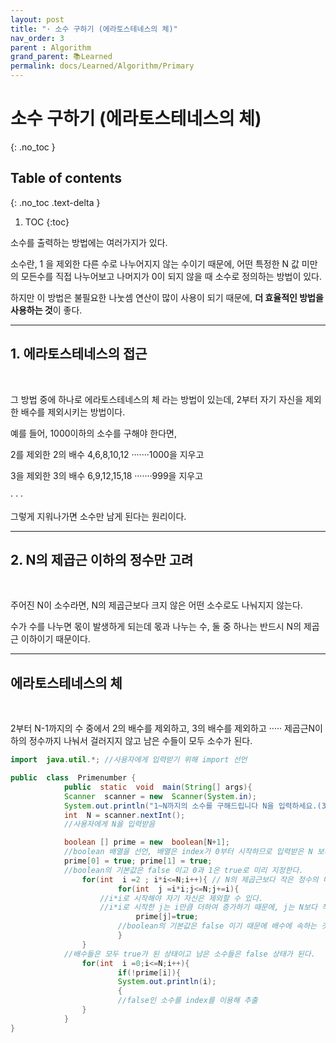 ```yaml
---
layout: post
title: "· 소수 구하기 (에라토스테네스의 체)"
nav_order: 3
parent : Algorithm
grand_parent: 📚Learned
permalink: docs/Learned/Algorithm/Primary
---
```


# 소수 구하기 (에라토스테네스의 체)
{: .no_toc }

## Table of contents
{: .no_toc .text-delta }

1. TOC
{:toc}



소수를 출력하는 방법에는 여러가지가 있다.



소수란, 1 을 제외한 다른 수로 나누어지지 않는 수이기 때문에, 어떤 특정한 N 값 미만의 모든수를 직접 나누어보고 나머지가 0이 되지 않을 때 소수로 정의하는 방법이 있다.



하지만 이 방법은 불필요한 나눗셈 연산이 많이 사용이 되기 때문에, **더 효율적인 방법을 사용하는 것**이 좋다.



------

## 1. 에라토스테네스의 접근

<br>

그 방법 중에 하나로 에라토스테네스의 체 라는 방법이 있는데, 2부터 자기 자신을 제외한 배수를 제외시키는 방법이다.



예를 들어, 1000이하의 소수를 구해야 한다면,



2를 제외한 2의 배수 4,6,8,10,12 ·······1000을 지우고



3을 제외한 3의 배수 6,9,12,15,18 ·······999을 지우고

·
·
·

그렇게 지워나가면 소수만 남게 된다는 원리이다.





------



## 2. N의 제곱근 이하의 정수만 고려

<br>

주어진 N이 소수라면, N의 제곱근보다 크지 않은 어떤 소수로도 나눠지지 않는다.



수가 수를 나누면 몫이 발생하게 되는데 몫과 나누는 수, 둘 중 하나는 반드시 N의 제곱근 이하이기 때문이다.



------

## 에라토스테네스의 체

<br>

2부터 N-1까지의 수 중에서 2의 배수를 제외하고, 3의 배수를 제외하고 ····· 제곱근N이하의 정수까지 나눠서 걸러지지 않고 남은 수들이 모두 소수가 된다.

```java
import  java.util.*; //사용자에게 입력받기 위해 import 선언

public  class  Primenumber {
            public  static  void  main(String[] args){
            Scanner  scanner = new  Scanner(System.in); 
            System.out.println("1~N까지의 소수를 구해드립니다 N을 입력하세요.(3이상)"); 
            int  N = scanner.nextInt();
            //사용자에게 N을 입력받음

            boolean [] prime = new  boolean[N+1];
            //boolean 배열을 선언, 배열은 index가 0부터 시작하므로 입력받은 N 보다 1 큰 size로 설정
            prime[0] = true; prime[1] = true;
            //boolean의 기본값은 false 이고 0과 1은 true로 미리 지정한다.
                for(int  i =2 ; i*i<=N;i++){ // N의 제곱근보다 작은 정수의 배수들만 지우면 됨.
                        for(int  j =i*i;j<=N;j+=i){ 
                    //i*i로 시작해야 자기 자신은 제외할 수 있다. 
                    //i*i로 시작한 j는 i만큼 더하여 증가하기 때문에, j는 N보다 작은 i의 배수가 될 것.
                            prime[j]=true;
                        //boolean의 기본값은 false 이기 때문에 배수에 속하는 것들을 true로 지정    
                        }
                }
            //배수들은 모두 true가 된 상태이고 남은 소수들은 false 상태가 된다.
                for(int  i =0;i<=N;i++){
                        if(!prime[i]){
                        System.out.println(i);
                        {
                        //false인 소수를 index를 이용해 추출
                }
            }
}
```

